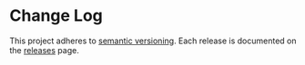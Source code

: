 # Change Log

This project adheres to [semantic versioning](http://semver.org/). Each release is documented on the [releases](https://github.com/ericgio/redux-utils/releases) page.
